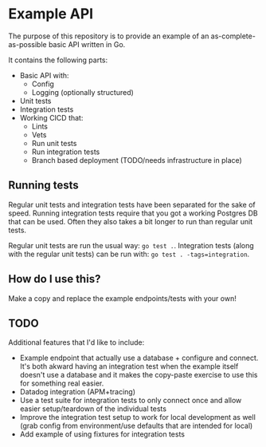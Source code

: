 # Example API

The purpose of this repository is to provide an example of an as-complete-as-possible basic API written in Go.

It contains the following parts:

* Basic API with:
  - Config
  - Logging (optionally structured)
* Unit tests
* Integration tests
* Working CICD that:
  - Lints
  - Vets
  - Run unit tests
  - Run integration tests
  - Branch based deployment (TODO/needs infrastructure in place)

## Running tests

Regular unit tests and integration tests have been separated for the sake of speed. Running integration tests require that you got a working Postgres DB that can be used. Often they also takes a bit longer to run than regular unit tests.

Regular unit tests are run the usual way: `go test .`. Integration tests (along with the regular unit tests) can be run with: `go test . -tags=integration`.

## How do I use this?

Make a copy and replace the example endpoints/tests with your own!

## TODO

Additional features that I'd like to include:

* Example endpoint that actually use a database + configure and connect. It's both akward having an integration test when the example itself doesn't use a database and it makes the copy-paste exercise to use this for something real easier.
* Datadog integration (APM+tracing)
* Use a test suite for integration tests to only connect once and allow easier setup/teardown of the individual tests
* Improve the integration test setup to work for local development as well (grab config from environment/use defaults that are intended for local)
* Add example of using fixtures for integration tests
